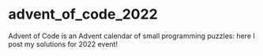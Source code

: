# advent_of_code_2022
Advent of Code is an Advent calendar of small programming puzzles: here I post my solutions for 2022 event!
